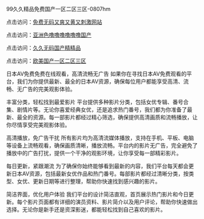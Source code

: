 99久久精品免费国产一区二区三区-0807hm

点击访问：<a href="https://gfd-5xg.pages.dev/">免费无码又爽又黄又刺激网站</a>

点击访问：<a href="https://heiliaoxwd5i8.pages.dev">亚洲色噜噜噜噜噜噜国产</a>

点击访问：<a href="https://tfda.pages.dev/">久久无码国产精精品</a>

点击访问：<a href="https://tfda.pages.dev/">欧美国产一区二区三区</a>

日本AV免费免费在线观看，高清流畅无广告
如果你在寻找日本AV免费观看的平台，我们为你提供最新、最全的日本AV资源，确保每位用户都能享受高清、流畅、无广告的完美观影体验。

丰富分类，轻松找到最爱影片
平台提供多种影片分类，包括女优专辑、番号合集、剧情片等。无论你喜爱经典女优，还是追求热门番号，我们都为你准备了最新、最全的资源。每一部影片都经过精心筛选，确保提供高清画质和流畅播放，让你尽情享受完美观影体验。

高清播放，免广告干扰
所有影片均为高清流媒体播放，支持在手机、平板、电脑等设备上流畅观看，确保画质清晰，播放流畅。平台内的影片无广告，完全避免了播放中的广告打扰，提供一个干净的观影环境，让你享受每一部精彩影片。

每日更新，紧跟潮流
为了确保你始终能够看到最新的内容，我们平台每天都会更新日本AV资源，包括最新女优作品和热门番号。每部影片都经过清晰分类，按类型、女优、更新日期等进行整理，帮助你快速找到感兴趣的影片。

简洁界面，优化用户体验
我们平台的设计简洁直观，首页展示热门影片和今日更新。每个影片页面都有详细的演员资料、影片简介以及用户评论，帮助你快速做出选择。无论你是新手还是资深影迷，都能轻松找到自己喜欢的影片。



<span style="display:none;">[Canonical link](）</span>
